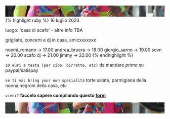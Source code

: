 ![amo noi](top.jpg)
{% highlight ruby %} 16 luglio 2023

luogo: 'casa di scafo' - altre info TBA

grigliate, concerti e dj in casa, amicxxxxxxx

noemi_romano -> 17.00
andrea_bruera -> 18.00
giorgio_sarno -> 19.00
sovn -> 20.00
scafo dj -> 21.00
jimmy -> 22.00
{% endhighlight %}

`10 euri a testa (per cibo, birrette, etc)` da mandare *prima* su paypal/satispay

`se ti va: bring your own specialità` torte salate, parmigiana della nonna,negroni della casa, etc

`vieni?` **faccelo sapere compilando questo [form](https://forms.gle/JuHwHhs9XsiqurCD9)** 

![amo noi](below.jpg)

